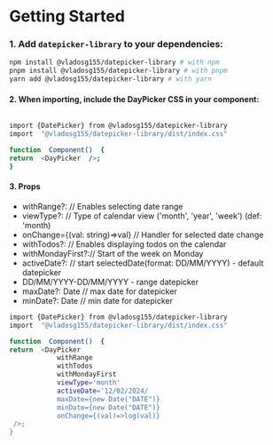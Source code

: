 # Getting Started

### 1. Add `datepicker-library` to your dependencies:

```bash
npm install @vladosg155/datepicker-library # with npm
pnpm install @vladosg155/datepicker-library # with pnpm
yarn add @vladosg155/datepicker-library # with yarn
```

#### 2. When importing, include the DayPicker CSS in your component:

```bash

import {DatePicker} from @vladosg155/datepicker-library
import  "@vladosg155/datepicker-library/dist/index.css"

function  Component()  {
return  <DayPicker  />;
}
```

#### 3. Props

-   withRange?: // Enables selecting date range
-   viewType?: // Type of calendar view ('month', 'year', 'week') (def: 'month)
-   onChange={(val: string)=>val} // Handler for selected date change
-   withTodos?: // Enables displaying todos on the calendar
-   withMondayFirst?:// Start of the week on Monday
-   activeDate?: // start selectedDate(format: DD/MM/YYYY) - default datepicker
-   DD/MM/YYYY-DD/MM/YYYY - range datepicker
-   maxDate?: Date // max date for datepicker
-   minDate?: Date // min date for datepicker

```bash
import {DatePicker} from @vladosg155/datepicker-library
import  "@vladosg155/datepicker-library/dist/index.css"

function  Component()  {
return  <DayPicker
		    withRange
			withTodos
			withMondayFirst
			viewType='month'
			activeDate='12/02/2024/
			maxDate={new Date("DATE")}
			minDate={new Date("DATE")}
			onChange={(val)=>log(val)}
 />;
}
```
